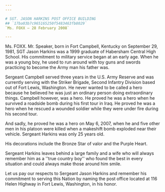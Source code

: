 ```yaml
---
---

# SGT. JASON HARKINS POST OFFICE BUILDING
## `17ba03b7c965165250f5483463fb8029`
`Ms. FOXX — 28 February 2008`

---
```



Ms. FOXX. Mr. Speaker, born in Fort Campbell, Kentucky on September 
29, 1981, SGT Jason Harkins was a 1999 graduate of Habersham Central 
High School. His commitment to military service began at an early age. 
When he was a young boy, he used to run around with toy guns and swords 
practicing to become the Army man his father was.

Sergeant Campbell served three years in the U.S. Army Reserve and was 
currently serving with the Striker Brigade, Second Infantry Division 
based out of Fort Lewis, Washington. He never wanted to be called a 
hero because he believed he was just an ordinary person doing 
extraordinary things. Campbell however, was a hero. He proved he was a 
hero when he survived a roadside bomb during his first tour in Iraq. He 
proved he was a hero when he rescued a wounded soldier while they were 
under fire during his second tour.

And sadly, he proved he was a hero on May 6, 2007, when he and five 
other men in his platoon were killed when a makeshift bomb exploded 
near their vehicle. Sergeant Harkins was only 25 years old.

His decorations include the Bronze Star of valor and the Purple 
Heart.

Sergeant Harkins leaves behind a large family and a wife who will 
always remember him as a ''true country boy'' who found the best in 
every situation and could always make those around him smile.

Let us pay our respects to Sergeant Jason Harkins and remember his 
commitment to serving this Nation by naming the post office located at 
116 Helen Highway in Fort Lewis, Washington, in his honor.